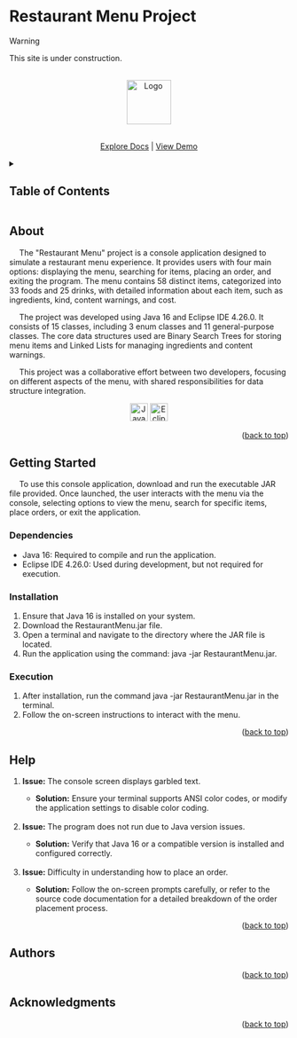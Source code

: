 <a id="readme-top"></a>

<h1>Restaurant Menu Project</h1>
<!--
Simple overview of use/purpose.
-->

>[!Warning]
>This site is under construction.

<!-- PROJECT LOGO -->
<br />
<div align="center">
  <a href="https://github.com/emirsari/RestaurantMenu.git">
    <img src="" alt="Logo" width="80" height="80">
  </a>

  <p align="center">
    <br />
    <a href="https://github.com/emirsari/RestaurantMenu.git">Explore Docs</a>
    |
    <a href="">View Demo</a>
  </p>
</div>

<!-- TABLE OF CONTENTS -->
<details>
  <summary><h2>Table of Contents</h2></summary>
  <ol>
    <li>
      <a href="#about">About</a>
    </li>
    <li>
      <a href="#getting-started">Getting Started</a>
      <ul>
        <li><a href="#dependencies">Dependencies</a></li>
        <li><a href="#installation">Installation</a></li>
        <li><a href="#execution">Execution</a></li>
      </ul>
    </li>
    <li><a href="#help">Help</a></li>
    <li><a href="#authors">Authors</a></li>
    <li><a href="#acknowledgments">Acknowledgments</a></li>
  </ol>
</details>

<h2>About</h2>
<!--
An in-depth paragraph about your project and overview of use.
-->

<p>  
&emsp; The "Restaurant Menu" project is a console application designed to simulate a restaurant menu experience. It provides users with four main options: displaying the menu, searching for items, placing an order, and exiting the program. The menu contains 58 distinct items, categorized into 33 foods and 25 drinks, with detailed information about each item, such as ingredients, kind, content warnings, and cost.

&emsp; The project was developed using Java 16 and Eclipse IDE 4.26.0. It consists of 15 classes, including 3 enum classes and 11 general-purpose classes. The core data structures used are Binary Search Trees for storing menu items and Linked Lists for managing ingredients and content warnings.

&emsp; This project was a collaborative effort between two developers, focusing on different aspects of the menu, with shared responsibilities for data structure integration.
  <br>
  
  <p align="center"> 
    <img alt="Java | OpenJDK" src="https://img.shields.io/badge/java-%23ED8B00.svg?style=for-the-badge&logo=openjdk&logoColor=000000&style=plastic" height="32"> 
    <img alt="Eclipse IDE" src="https://img.shields.io/badge/Eclipse-FE7A16.svg?style=for-the-badge&logo=Eclipse&logoColor=2C2255&style=plastic" height="32">
  </p>
</p>


<p align="right">(<a href="#readme-top">back to top</a>)</p>

<h2>Getting Started</h2>
<p>  
&emsp; To use this console application, download and run the executable JAR file provided. Once launched, the user interacts with the menu via the console, selecting options to view the menu, search for specific items, place orders, or exit the application.
</p>

<h3>Dependencies</h3>
  <ul>
    <li> Java 16: Required to compile and run the application. </li>
    <li> Eclipse IDE 4.26.0: Used during development, but not required for execution. </li>
  </ul>

<h3>Installation</h3>
  <ol>
    <li>Ensure that Java 16 is installed on your system. </li>
    <li>Download the RestaurantMenu.jar file. </li>
    <li>Open a terminal and navigate to the directory where the JAR file is located. </li>
    <li>Run the application using the command: java -jar RestaurantMenu.jar. </li>
  </ol>
<h3>Execution</h3>
<ol>
    <li>After installation, run the command java -jar RestaurantMenu.jar in the terminal. </li>
    <li>Follow the on-screen instructions to interact with the menu. </li>
  </ol>
<p align="right">(<a href="#readme-top">back to top</a>)</p>

<h2>Help</h2>
 <ol>
    <li><b>Issue:</b> The console screen displays garbled text. </li>
    <ul><li><b>Solution:</b> Ensure your terminal supports ANSI color codes, or modify the application settings to disable color coding. </li></ul>
    <br>
    <li><b>Issue:</b> The program does not run due to Java version issues. </li>
    <ul><li><b>Solution:</b> Verify that Java 16 or a compatible version is installed and configured correctly. </li></ul>
    <br>
    <li><b>Issue:</b> Difficulty in understanding how to place an order. </li>
    <ul><li><b>Solution:</b> Follow the on-screen prompts carefully, or refer to the source code documentation for a detailed breakdown of the order placement process. </li></ul>
  </ol>
<p align="right">(<a href="#readme-top">back to top</a>)</p>

<h2>Authors</h2>
<!--
Contributors names and contact info
ex. Dominique Pizzie  
ex. [@DomPizzie](https://twitter.com/dompizzie)
-->
<p align="right">(<a href="#readme-top">back to top</a>)</p>

<h2>Acknowledgments</h2>
<!--
Inspiration, code snippets, etc.
* [awesome-readme](https://github.com/matiassingers/awesome-readme)
* [PurpleBooth](https://gist.github.com/PurpleBooth/109311bb0361f32d87a2)
* [dbader](https://github.com/dbader/readme-template)
* [zenorocha](https://gist.github.com/zenorocha/4526327)
* [fvcproductions](https://gist.github.com/fvcproductions/1bfc2d4aecb01a834b46)
-->
<p align="right">(<a href="#readme-top">back to top</a>)</p>

